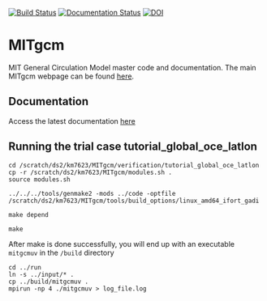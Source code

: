 [![Build Status](https://github.com/MITgcm/MITgcm/workflows/build/badge.svg)](https://github.com/MITgcm/MITgcm/actions)
[![Documentation Status](http://readthedocs.org/projects/mitgcm/badge/?version=latest)](http://mitgcm.readthedocs.io/en/latest/?badge=latest)
[![DOI](https://zenodo.org/badge/DOI/10.5281/zenodo.1409237.svg)](https://doi.org/10.5281/zenodo.1409237)

# MITgcm

MIT General Circulation Model master code and documentation. The main MITgcm webpage can be found [here](http://mitgcm.org).

## Documentation

Access the latest documentation [here](http://mitgcm.readthedocs.io/en/latest/)

## Running the trial case tutorial_global_oce_latlon

```
cd /scratch/ds2/km7623/MITgcm/verification/tutorial_global_oce_latlon
cp -r /scratch/ds2/km7623/MITgcm/modules.sh .
source modules.sh
```

```
../../../tools/genmake2 -mods ../code -optfile /scratch/ds2/km7623/MITgcm/tools/build_options/linux_amd64_ifort_gadi
```

```
make depend
```

```
make
```
After make is done successfully, you will end up with an executable ```mitgcmuv``` in the ```/build``` directory

```
cd ../run
ln -s ../input/* .
cp ../build/mitgcmuv .
mpirun -np 4 ./mitgcmuv > log_file.log
```
